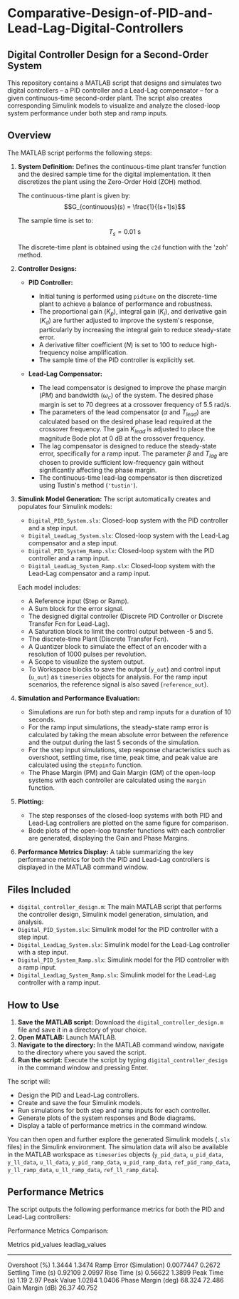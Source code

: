 # Comparative-Design-of-PID-and-Lead-Lag-Digital-Controllers
## Digital Controller Design for a Second-Order System

This repository contains a MATLAB script that designs and simulates two digital controllers – a PID controller and a Lead-Lag compensator – for a given continuous-time second-order plant. The script also creates corresponding Simulink models to visualize and analyze the closed-loop system performance under both step and ramp inputs.

## Overview

The MATLAB script performs the following steps:

1.  **System Definition:** Defines the continuous-time plant transfer function and the desired sample time for the digital implementation. It then discretizes the plant using the Zero-Order Hold (ZOH) method.

    The continuous-time plant is given by:
    $$G_{continuous}(s) = \frac{1}{(s+1)s}$$

    The sample time is set to:
    $$T_s = 0.01 \text{ s}$$

    The discrete-time plant is obtained using the `c2d` function with the 'zoh' method.

2.  **Controller Designs:**
    * **PID Controller:**
        * Initial tuning is performed using `pidtune` on the discrete-time plant to achieve a balance of performance and robustness.
        * The proportional gain ($K_p$), integral gain ($K_i$), and derivative gain ($K_d$) are further adjusted to improve the system's response, particularly by increasing the integral gain to reduce steady-state error.
        * A derivative filter coefficient ($N$) is set to 100 to reduce high-frequency noise amplification.
        * The sample time of the PID controller is explicitly set.

    * **Lead-Lag Compensator:**
        * The lead compensator is designed to improve the phase margin ($PM$) and bandwidth ($\omega_c$) of the system. The desired phase margin is set to 70 degrees at a crossover frequency of 5.5 rad/s.
        * The parameters of the lead compensator ($\alpha$ and $T_{lead}$) are calculated based on the desired phase lead required at the crossover frequency. The gain $K_{lead}$ is adjusted to place the magnitude Bode plot at 0 dB at the crossover frequency.
        * The lag compensator is designed to reduce the steady-state error, specifically for a ramp input. The parameter $\beta$ and $T_{lag}$ are chosen to provide sufficient low-frequency gain without significantly affecting the phase margin.
        * The continuous-time lead-lag compensator is then discretized using Tustin's method (`'tustin'`).

3.  **Simulink Model Generation:** The script automatically creates and populates four Simulink models:
    * `Digital_PID_System.slx`: Closed-loop system with the PID controller and a step input.
    * `Digital_LeadLag_System.slx`: Closed-loop system with the Lead-Lag compensator and a step input.
    * `Digital_PID_System_Ramp.slx`: Closed-loop system with the PID controller and a ramp input.
    * `Digital_LeadLag_System_Ramp.slx`: Closed-loop system with the Lead-Lag compensator and a ramp input.

    Each model includes:
    * A Reference input (Step or Ramp).
    * A Sum block for the error signal.
    * The designed digital controller (Discrete PID Controller or Discrete Transfer Fcn for Lead-Lag).
    * A Saturation block to limit the control output between -5 and 5.
    * The discrete-time Plant (Discrete Transfer Fcn).
    * A Quantizer block to simulate the effect of an encoder with a resolution of 1000 pulses per revolution.
    * A Scope to visualize the system output.
    * To Workspace blocks to save the output (`y_out`) and control input (`u_out`) as `timeseries` objects for analysis. For the ramp input scenarios, the reference signal is also saved (`reference_out`).

4.  **Simulation and Performance Evaluation:**
    * Simulations are run for both step and ramp inputs for a duration of 10 seconds.
    * For the ramp input simulations, the steady-state ramp error is calculated by taking the mean absolute error between the reference and the output during the last 5 seconds of the simulation.
    * For the step input simulations, step response characteristics such as overshoot, settling time, rise time, peak time, and peak value are calculated using the `stepinfo` function.
    * The Phase Margin (PM) and Gain Margin (GM) of the open-loop systems with each controller are calculated using the `margin` function.

5.  **Plotting:**
    * The step responses of the closed-loop systems with both PID and Lead-Lag controllers are plotted on the same figure for comparison.
    * Bode plots of the open-loop transfer functions with each controller are generated, displaying the Gain and Phase Margins.

6.  **Performance Metrics Display:** A table summarizing the key performance metrics for both the PID and Lead-Lag controllers is displayed in the MATLAB command window.

## Files Included

* `digital_controller_design.m`: The main MATLAB script that performs the controller design, Simulink model generation, simulation, and analysis.
* `Digital_PID_System.slx`: Simulink model for the PID controller with a step input.
* `Digital_LeadLag_System.slx`: Simulink model for the Lead-Lag controller with a step input.
* `Digital_PID_System_Ramp.slx`: Simulink model for the PID controller with a ramp input.
* `Digital_LeadLag_System_Ramp.slx`: Simulink model for the Lead-Lag controller with a ramp input.

## How to Use

1.  **Save the MATLAB script:** Download the `digital_controller_design.m` file and save it in a directory of your choice.
2.  **Open MATLAB:** Launch MATLAB.
3.  **Navigate to the directory:** In the MATLAB command window, navigate to the directory where you saved the script.
4.  **Run the script:** Execute the script by typing `digital_controller_design` in the command window and pressing Enter.

The script will:

* Design the PID and Lead-Lag controllers.
* Create and save the four Simulink models.
* Run simulations for both step and ramp inputs for each controller.
* Generate plots of the system responses and Bode diagrams.
* Display a table of performance metrics in the command window.

You can then open and further explore the generated Simulink models (`.slx` files) in the Simulink environment. The simulation data will also be available in the MATLAB workspace as `timeseries` objects (`y_pid_data`, `u_pid_data`, `y_ll_data`, `u_ll_data`, `y_pid_ramp_data`, `u_pid_ramp_data`, `ref_pid_ramp_data`, `y_ll_ramp_data`, `u_ll_ramp_data`, `ref_ll_ramp_data`).

## Performance Metrics

The script outputs the following performance metrics for both the PID and Lead-Lag controllers:

Performance Metrics Comparison:

Metrics                    pid_values        leadlag_values
_______                    __________        ______________
Overshoot (%)               1.3444             1.3474
Ramp Error (Simulation)     0.0077447          0.2672
Settling Time (s)           0.92109            2.0997
Rise Time (s)               0.56622            1.3899
Peak Time (s)               1.19               2.97
Peak Value                  1.0284             1.0406
Phase Margin (deg)          68.324             72.486
Gain Margin (dB)            26.37              40.752

